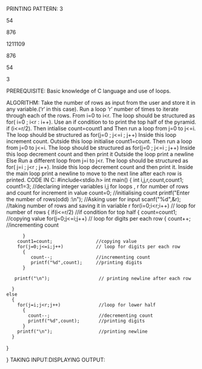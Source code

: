 PRINTING PATTERN:
3

54

876

1211109

876

54

3

PREREQUISITE:
Basic knowledge of C language and use of loops.

ALGORITHM:
Take the number of rows as input from the user and store it in any variable.(‘r‘ in this case).
Run a loop ‘r’ number of times to iterate through each of the rows. From i=0 to i<r. The loop should be structured as for( i=0 ; i<r : i++).
Use an if condition to to print the top half of the pyramid. if (i<=r/2). Then intialise count=count1 and Then run a loop from j=0 to j<=i. The loop should be structured as for(j=0 ; j<=i ; j++)
Inside this loop increment count.
Outside this loop initialise count1=count.
Then run a loop from j=0 to j<=i. The loop should be structured as for(j=0 ; j<=i ; j++)
Inside this loop decrement count and then print it
Outside the loop print a newline
Else
Run a different loop from j=i to j<r. The loop should be structured as for( j=i ; j<r ; j++).
Inside this loop decrement count and then print it.
Inside the main loop print a newline to move to the next line after each row is printed.
CODE IN C:
#include<stdio.h>
int main()
{
int i,j,r,count,count1;
count1=3;                              //declaring integer variables i,j for loops , r for number of rows and count for increment in value
count=0;                              //initialising count
printf("Enter the number of rows(odd) :\n"); //Asking user for input
scanf("%d",&r);                       //taking number of rows and saving it in variable r
for(i=0;i<r;i++)                      // loop for number of rows
  {
    if(i<=r/2)                       //if condition for top half
      {
        count=count1;                //copying value
        for(j=0;j<=i;j++)            // loop for digits per each row
          {
             count++;                //incrementing count

          }
        count1=count;                //copying value
        for(j=0;j<=i;j++)            // loop for digits per each row
          {
             count--;                //incrementing count
             printf("%d",count);     //printing digits
          }

       printf("\n");                  // printing newline after each row

      }
    else
      {
        for(j=i;j<r;j++)              //loop for lower half
          {
            count--;                  //decrementing count
            printf("%d",count);       //printing digits
          }
        printf("\n");                 //printing newline
      }

  } 

}
TAKING INPUT:DISPLAYING OUTPUT:
